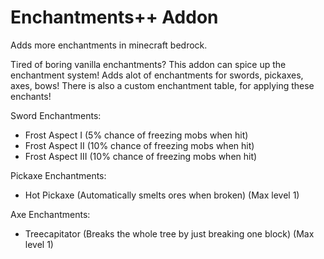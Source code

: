 # Enchantments++ Addon
Adds more enchantments in minecraft bedrock.

Tired of boring vanilla enchantments?
This addon can spice up the enchantment system!
Adds alot of enchantments for swords, pickaxes, axes, bows!
There is also a custom enchantment table, for applying these enchants!

Sword Enchantments:
- Frost Aspect I (5% chance of freezing mobs when hit)
- Frost Aspect II (10% chance of freezing mobs when hit)
- Frost Aspect III (10% chance of freezing mobs when hit)

Pickaxe Enchantments:
- Hot Pickaxe (Automatically smelts ores when broken) (Max level 1)

Axe Enchantments:
- Treecapitator (Breaks the whole tree by just breaking one block) (Max level 1)
